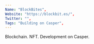 ```yaml
--- 
Name: "BlockBites", 
Website: "https://blockbit.es/", 
Twitter: "", 
Tags: "Building on Casper", 
--- 
```

<!--lang:en--> 
Blockchain. NFT. Development on Casper.
<!--lang:es--] 
cadena de bloques. NFT. Desarrollo en Casper.
<!--lang:de--] 
Blockchain. NFT. Entwicklung auf Casper.
<!--lang:fr--] 
Chaîne de blocs. NFT. Développement sur Casper.
<!--lang:pl--] 
Łańcuch bloków. NFT. Rozwój na Casper.
<!--lang:uk--] 
Блокчейн. NFT. Розробка на Casper.
[!--lang:*--> 
